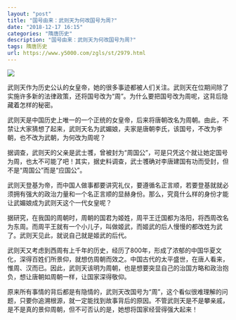 ```yaml
---
layout: "post"
title: "国号由来：武则天为何改国号为周?"
date: "2018-12-17 16:15"
categories: "隋唐历史"
description: "国号由来：武则天为何改国号为周?"
tags: 隋唐历史
url: https://www.y5000.com/zgls/st/2979.html
---
```






![](https://img.y5000.com/uploads/allimg/160726/4-160H6000400602.jpg)

武则天作为历史公认的女皇帝，她的很多事迹都被人们关注。武则天在位期间除了实施许多新的法律政策，还将国号改为“周”。为什么要把国号改为周呢，这背后隐藏着怎样的秘密。

武则天是中国历史上唯一的一个正统的女皇帝，后来将唐朝改名为周朝。由此，不禁让大家猜想了起来，武则天名为武媚娘，夫家是唐朝李氏，该国号，不改为李朝，也不改为武朝，为何改为周呢？

据调查，武则天的父亲是武士彟，曾被封为“周国公”，可是只凭这个就让她定国号为周，也太不可能了吧！其实，据史料调查，武士彟确对李唐建国有功而受封，但不是“周国公”而是“应国公”。

武则天登基为帝，而中国人做事都要讲究礼仪，要遵循名正言顺，若要登基就就必须拥有强大的政治力量和一个名正言顺的显赫身份。那么，究竟什么样的身份才能让武媚娘成为武则天这个一代女皇呢？

据研究，在我国的周朝时，周朝的国君为姬姓，周平王迁国都为洛阳，将西周改名为东周。而周平王就有一个小儿子，叫做姬武，而姬武的后人慢慢的都改姓为武了。武则天见此，就说自己就是姬武的后代。

武则天又考虑到西周有上千年的历史，经历了800年，形成了浓郁的中国华夏文化，深得百姓们所景仰，就想仿周朝而效之。中国古代的太平盛世，在唐人看来，惟周、汉而已。因此，武则天该明为周朝，也是想要突显自己的治国方略和政治抱负，想让唐朝如周朝一样，让国家深得敬仰。

原来所有事情的背后都是有隐情的，武则天改国号为“周”，这个看似很难理解的问题，只要你追溯根源，就一定能找到故事背后的原因。不管武则天是不是攀亲戚，是不是真的景仰周朝，但不可否认的是，她想将国家经营得强大起来！

